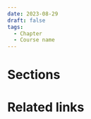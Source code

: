 ```yaml
---
date: 2023-08-29
draft: false
tags:
  - Chapter
  - Course name
---
```


# Sections

# Related links
